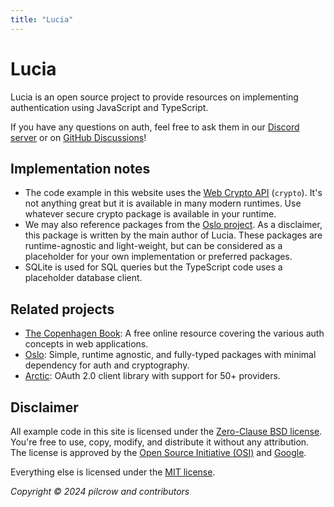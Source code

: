 ```yaml
---
title: "Lucia"
---
```


# Lucia

Lucia is an open source project to provide resources on implementing authentication using JavaScript and TypeScript.

If you have any questions on auth, feel free to ask them in our [Discord server](https://discord.com/invite/PwrK3kpVR3) or on [GitHub Discussions](https://github.com/lucia-auth/lucia/discussions)!

## Implementation notes

- The code example in this website uses the [Web Crypto API](https://developer.mozilla.org/en-US/docs/Web/API/Web_Crypto_API) (`crypto`). It's not anything great but it is available in many modern runtimes. Use whatever secure crypto package is available in your runtime.
- We may also reference packages from the [Oslo project](https://oslojs.dev). As a disclaimer, this package is written by the main author of Lucia. These packages are runtime-agnostic and light-weight, but can be considered as a placeholder for your own implementation or preferred packages.
- SQLite is used for SQL queries but the TypeScript code uses a placeholder database client.

## Related projects

- [The Copenhagen Book](https://thecopenhagenbook.com): A free online resource covering the various auth concepts in web applications.
- [Oslo](https://oslojs.dev): Simple, runtime agnostic, and fully-typed packages with minimal dependency for auth and cryptography.
- [Arctic](https://arcticjs.dev): OAuth 2.0 client library with support for 50+ providers.

## Disclaimer

All example code in this site is licensed under the [Zero-Clause BSD license](https://github.com/lucia-auth/lucia/blob/main/LICENSE-0BSD). You're free to use, copy, modify, and distribute it without any attribution. The license is approved by the [Open Source Initiative (OSI)](https://opensource.org/license/0bsd) and [Google](https://opensource.google/documentation/reference/patching#forbidden).

Everything else is licensed under the [MIT license](https://github.com/lucia-auth/lucia/blob/main/LICENSE-MIT).

_Copyright © 2024 pilcrow and contributors_

